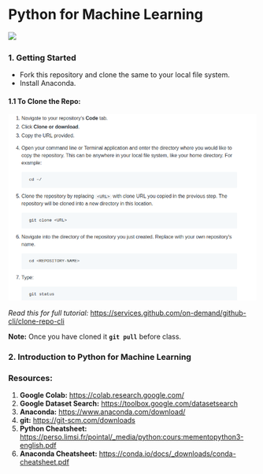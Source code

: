 # Python for Machine Learning
![](https://www.dataiku.com/static/img/learn/guide/getting-started/getting-started-with-python/logo-stack-python.png)
### 1. Getting Started
* Fork this repository and clone the same to your local file system.
* Install Anaconda.
#### 1.1 To Clone the Repo:

![](https://github.com/getmykhan/teachingMachineLearning/blob/master/clone_repo.png)

*Read this for full tutorial:* https://services.github.com/on-demand/github-cli/clone-repo-cli

**Note:** Once you have cloned it **`git pull`** before class.

### 2. Introduction to Python for Machine Learning

### Resources:
1. **Google Colab:** https://colab.research.google.com/
2. **Google Dataset Search:** https://toolbox.google.com/datasetsearch
2. **Anaconda:** https://www.anaconda.com/download/
3. **git:** https://git-scm.com/downloads
4. **Python Cheatsheet:** https://perso.limsi.fr/pointal/_media/python:cours:mementopython3-english.pdf
5. **Anaconda Cheatsheet:** https://conda.io/docs/_downloads/conda-cheatsheet.pdf

